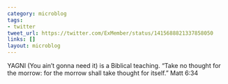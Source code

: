 ```yaml
---
category: microblog
tags:
- twitter
tweet_url: https://twitter.com/ExMember/status/1415688821337858050
links: []
layout: microblog
---
```

YAGNI (You ain’t gonna need it) is a Biblical teaching. “Take no thought for the morrow: for the morrow shall take thought for itself.” Matt 6:34
